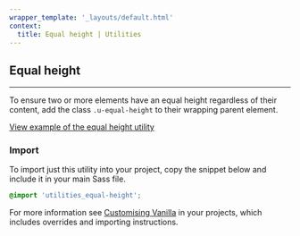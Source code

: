 ```yaml
---
wrapper_template: '_layouts/default.html'
context:
  title: Equal height | Utilities
---
```


## Equal height

<hr>

To ensure two or more elements have an equal height regardless of their content, add the class `.u-equal-height` to their wrapping parent element.

<a href="/examples/utilities/equal-height/" class="js-example">
View example of the equal height utility
</a>

### Import

To import just this utility into your project, copy the snippet below and include it in your main Sass file.

```scss
@import 'utilities_equal-height';
```

For more information see [Customising Vanilla](/customising-vanilla/) in your projects, which includes overrides and importing instructions.
